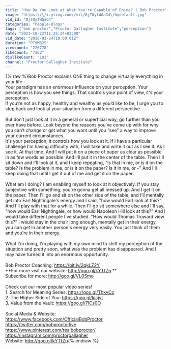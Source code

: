 ```yaml
---
title: "How Do You Look at What You're Capable of Doing? | Bob Proctor"
image: "https:\/\/i.ytimg.com\/vi\/8jT0yfWGaG4\/hqdefault.jpg"
vid_id: "8jT0yfWGaG4"
categories: "People-Blogs"
tags: ["bob proctor","Proctor Gallagher Institute","perception"]
date: "2021-10-22T11:25:34+03:00"
vid_date: "2018-01-24T18:00:01Z"
duration: "PT9M32S"
viewcount: "226778"
likeCount: "7162"
dislikeCount: "101"
channel: "Proctor Gallagher Institute"
---
```

{% raw %}Bob Proctor explains ONE thing to change virtually everything in your life - <br />Your paradigm has an enormous influence on your perception. Your perception is how you see things. That controls your point of view, it's your perception. <br />If you’re not as happy, healthy and wealthy as you’d like to be, I urge you to step back and look at your situation from a different perspective.<br /><br />But don’t just look at it in a general or superficial way; go further than you ever have before. Look beyond the reasons you’ve come up with for why you can’t change or get what you want until you “see” a way to improve your current circumstances.<br />It's your perception, it controls how you look at it. If I have a particular challenge I'm having difficulty with, I will take and write it out as I see it. As I see it. At that time. And I will put it on a piece of paper as clear as possible in as few words as possible. And I'll put it in the center of the table. Then I'll sit down and I'll look at it, and I keep repeating, &quot;is that in me, or is it on the table? Is the problem in me, or is it on the paper? Is it in me, or -&quot; And I'll keep doing that until I get it out of me and get it on the paper.<br /><br />What am I doing? I am enabling myself to look at it objectively. If you stay subjective with something, you're gonna get all messed up. And I get it on the paper. Then I'll go and sit on the other side of the table, and I'll mentally get into Earl Nightingale's energy and I said, &quot;how would Earl look at this?&quot; And I'll play with that for a while. Then I'll go sit somewhere else and I'll say, &quot;how would Earl Nightingale, or how would Napoleon Hill look at this?&quot; And I would take different people I've studied. &quot;How would Thomas Troward view this?&quot; I would stay in the chair long enough, mentally get in their energy, you can get in another person's energy very easily. You just think of them and you're in their energy.<br /><br />What I'm doing, I'm playing with my own mind to shift my perception of the situation and pretty soon, what was the problem has disappeared. And I may have turned it into an enormous opportunity. <br /><br />Bob Proctor Coaching: <a rel="nofollow" target="blank" href="https://bit.ly/2qkLZ2Y">https://bit.ly/2qkLZ2Y</a><br />**For more visit our website: <a rel="nofollow" target="blank" href="http://goo.gl/kYTfZp">http://goo.gl/kYTfZp</a> **<br />Subscribe for more: <a rel="nofollow" target="blank" href="http://goo.gl/VL0Smo">http://goo.gl/VL0Smo</a><br /><br />Check out our most popular video series!<br />1. Search for Meaning Series: <a rel="nofollow" target="blank" href="https://goo.gl/ThkyCc">https://goo.gl/ThkyCc</a><br />2. The HIgher Side of You: <a rel="nofollow" target="blank" href="https://goo.gl/kicjyI">https://goo.gl/kicjyI</a><br />3. Value from the Vault: <a rel="nofollow" target="blank" href="https://goo.gl/7lCs0O">https://goo.gl/7lCs0O</a><br /><br />Social Media &amp; Website:<br /><a rel="nofollow" target="blank" href="https://www.facebook.com/OfficialBobProctor">https://www.facebook.com/OfficialBobProctor</a><br /><a rel="nofollow" target="blank" href="https://twitter.com/bobproctorlive">https://twitter.com/bobproctorlive</a><br /><a rel="nofollow" target="blank" href="https://www.pinterest.com/realbobproctor/">https://www.pinterest.com/realbobproctor/</a><br /><a rel="nofollow" target="blank" href="https://instagram.com/proctorgallagher">https://instagram.com/proctorgallagher</a><br />Website: <a rel="nofollow" target="blank" href="http://goo.gl/kYTfZp">http://goo.gl/kYTfZp</a>{% endraw %}
